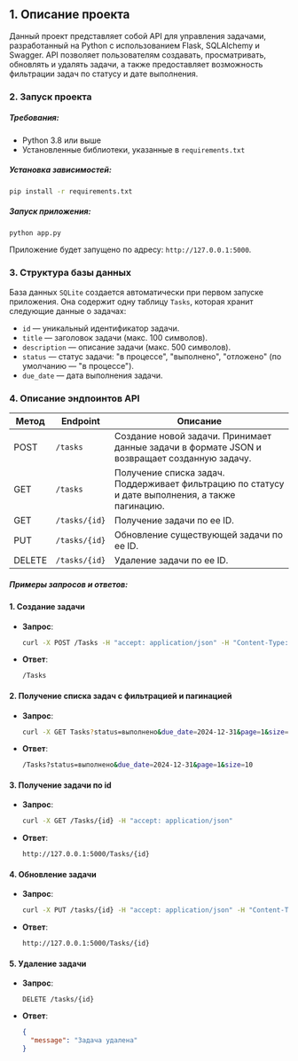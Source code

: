 ## 1. Описание проекта
Данный проект представляет собой API для управления задачами, разработанный на Python с использованием Flask, SQLAlchemy и Swagger. API позволяет пользователям создавать, просматривать, обновлять и удалять задачи, а также предоставляет возможность фильтрации задач по статусу и дате выполнения.

### 2. Запуск проекта
##### Требования:
- Python 3.8 или выше
- Установленные библиотеки, указанные в `requirements.txt`

##### Установка зависимостей:
```bash
pip install -r requirements.txt
```

##### Запуск приложения:
```bash
python app.py
```

Приложение будет запущено по адресу: `http://127.0.0.1:5000`.

### 3. Структура базы данных
База данных `SQLite` создается автоматически при первом запуске приложения. Она содержит одну таблицу `Tasks`, которая хранит следующие данные о задачах:
- `id` — уникальный идентификатор задачи.
- `title` — заголовок задачи (макс. 100 символов).
- `description` — описание задачи (макс. 500 символов).
- `status` — статус задачи: "в процессе", "выполнено", "отложено" (по умолчанию — "в процессе").
- `due_date` — дата выполнения задачи.

### 4. Описание эндпоинтов API

| Метод | Endpoint       | Описание                                                                                             |
|-------|----------------|------------------------------------------------------------------------------------------------------|
| POST  | `/tasks`       | Создание новой задачи. Принимает данные задачи в формате JSON и возвращает созданную задачу.         |
| GET   | `/tasks`       | Получение списка задач. Поддерживает фильтрацию по статусу и дате выполнения, а также пагинацию.     |
| GET   | `/tasks/{id}`  | Получение задачи по ее ID.                                                                           |
| PUT   | `/tasks/{id}`  | Обновление существующей задачи по ее ID.                                                             |
| DELETE| `/tasks/{id}`  | Удаление задачи по ее ID.                                                                            |

##### Примеры запросов и ответов:

#### 1. Создание задачи
- **Запрос**:
    ```bash
    curl -X POST /Tasks -H "accept: application/json" -H "Content-Type: application/json" -d "{ \"description\": \"Новая задача из API\", \"due_date\": \"2000-11-09\", \"status\": \"в процессе\", \"title\": \"Новая задача\"}"
    ```
- **Ответ**:
    ```bash
    /Tasks
    ```

#### 2. Получение списка задач с фильтрацией и пагинацией
- **Запрос**:
    ```bash
    curl -X GET Tasks?status=выполнено&due_date=2024-12-31&page=1&size=10 -H "accept: application/json"
    ```
- **Ответ**:
    ```bash
    /Tasks?status=выполнено&due_date=2024-12-31&page=1&size=10
    ```

#### 3. Получение задачи по id
- **Запрос**:
    ```bash
    curl -X GET /Tasks/{id} -H "accept: application/json"
    ```
- **Ответ**:
    ```bash
    http://127.0.0.1:5000/Tasks/{id}
    ```

#### 4. Обновление задачи
- **Запрос**:
    ```bash
    curl -X PUT /tasks/{id} -H "accept: application/json" -H "Content-Type: application/json" -d "{ \"title\": \"Обновленная задача\", \"description\": \"Новое описание задачи\", \"status\": \"выполнено\", \"due_date\": \"2024-11-15\"}"
    ```
- **Ответ**:
    ```bash
    http://127.0.0.1:5000/Tasks/{id}
    ```

#### 5. Удаление задачи
- **Запрос**:
    ```plaintext
    DELETE /tasks/{id}
    ```
- **Ответ**:
    ```json
    {
      "message": "Задача удалена"
    }
    ```
